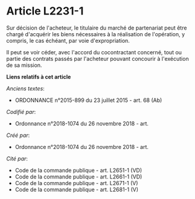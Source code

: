 # Article L2231-1

Sur décision de l'acheteur, le titulaire du marché de partenariat peut être chargé d'acquérir les biens nécessaires à la
réalisation de l'opération, y compris, le cas échéant, par voie d'expropriation.

Il peut se voir céder, avec l'accord du cocontractant concerné, tout ou partie des contrats passés par l'acheteur pouvant
concourir à l'exécution de sa mission.

**Liens relatifs à cet article**

_Anciens textes_:

  - ORDONNANCE n°2015-899 du 23 juillet 2015 - art. 68 (Ab)

_Codifié par_:

  - Ordonnance n°2018-1074 du 26 novembre 2018 - art.

_Créé par_:

  - Ordonnance n°2018-1074 du 26 novembre 2018 - art.

_Cité par_:

  - Code de la commande publique - art. L2651-1 (VD)
  - Code de la commande publique - art. L2661-1 (VD)
  - Code de la commande publique - art. L2671-1 (V)
  - Code de la commande publique - art. L2681-1 (V)
